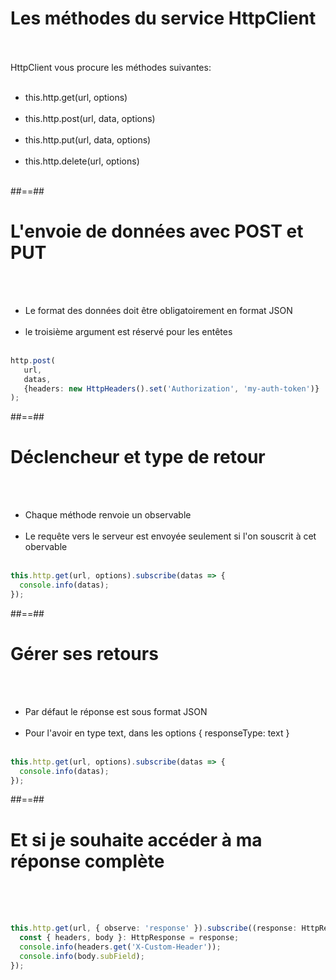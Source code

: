 <!-- .slide -->
# Les méthodes du service HttpClient
<br><br>
HttpClient vous procure les méthodes suivantes:<br><br>

- this.http.get(url, options)<br><br>
- this.http.post(url, data, options)<br><br>
- this.http.put(url, data, options)<br><br>
- this.http.delete(url, options)<br><br>

##==##
<!-- .slide: class="with-code inconsolata" -->
# L'envoie de données avec POST et PUT
<br><br>

- Le format des données doit être obligatoirement en format JSON<br><br>
- le troisième argument est réservé pour les entêtes<br><br>

```typescript
http.post(
   url,
   datas,
   {headers: new HttpHeaders().set('Authorization', 'my-auth-token')}
);
```
<!-- .element: class="big-code" -->

##==##
<!-- .slide: class="with-code inconsolata" -->
# Déclencheur et type de retour
<br><br>

- Chaque méthode renvoie un observable<br><br>
- Le requête vers le serveur est envoyée seulement si l'on souscrit à cet obervable<br><br>

```typescript
this.http.get(url, options).subscribe(datas => { 
  console.info(datas);
});
```
<!-- .element: class="big-code" -->

##==##

<!-- .slide: class="with-code inconsolata" -->
# Gérer ses retours
<br><br>

- Par défaut le réponse est sous format JSON<br><br>
- Pour l'avoir en type text, dans les options { responseType: text }<br><br>

```typescript
this.http.get(url, options).subscribe(datas => {
  console.info(datas);
});
```
<!-- .element: class="big-code" -->

##==##
<!-- .slide: class="with-code inconsolata" -->
# Et si je souhaite accéder à ma réponse complète
<br><br><br>

```typescript
this.http.get(url, { observe: 'response' }).subscribe((response: HttpResponse)=> {
  const { headers, body }: HttpResponse = response;
  console.info(headers.get('X-Custom-Header'));
  console.info(body.subField);
});
```
<!-- .element: class="big-code" -->
